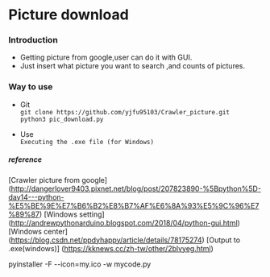 # Picture download 

### Introduction
- Getting picture from google,user can do it with GUI. 
- Just insert what picture you want to search ,and counts of pictures.

### Way to use
* Git  
   ` git clone https://github.com/yjfu95103/Crawler_picture.git `  
   ` python3 pic_download.py `
   
* Use  
   ` Executing the .exe file (for Windows) `

##### reference
[Crawler picture from google] (http://dangerlover9403.pixnet.net/blog/post/207823890-%5Bpython%5D-day14---python-%E5%BE%9E%E7%B6%B2%E8%B7%AF%E6%8A%93%E5%9C%96%E7%89%87)
[Windows setting] (http://andrewpythonarduino.blogspot.com/2018/04/python-gui.html)
[Windows center] (https://blog.csdn.net/ppdyhappy/article/details/78175274)
[Output to .exe(windows)] (https://kknews.cc/zh-tw/other/2blvyeg.html)

   pyinstaller -F --icon=my.ico -w mycode.py
